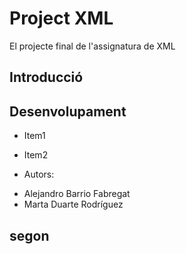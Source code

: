 # Project XML

El projecte final de l'assignatura de XML

##  Introducció

##  Desenvolupament

* Item1

* Item2

* Autors:
- Alejandro Barrio Fabregat
- Marta Duarte Rodríguez

## segon
